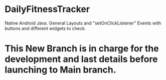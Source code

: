 # DailyFitnessTracker
Native Android Java. General Layouts and "setOnClickListener" Events with buttons and different widgets to check.

# This New Branch is in charge for the development and last details before launching to Main branch.
